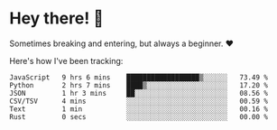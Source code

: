 # Hey there! 👋
Sometimes breaking and entering, but always a beginner. ❤️

Here's how I've been tracking:
<!--START_SECTION:waka-->

```text
JavaScript   9 hrs 6 mins    ██████████████████▒░░░░░░   73.49 %
Python       2 hrs 7 mins    ████▒░░░░░░░░░░░░░░░░░░░░   17.20 %
JSON         1 hr 3 mins     ██░░░░░░░░░░░░░░░░░░░░░░░   08.56 %
CSV/TSV      4 mins          ░░░░░░░░░░░░░░░░░░░░░░░░░   00.59 %
Text         1 min           ░░░░░░░░░░░░░░░░░░░░░░░░░   00.16 %
Rust         0 secs          ░░░░░░░░░░░░░░░░░░░░░░░░░   00.00 %
```

<!--END_SECTION:waka-->
